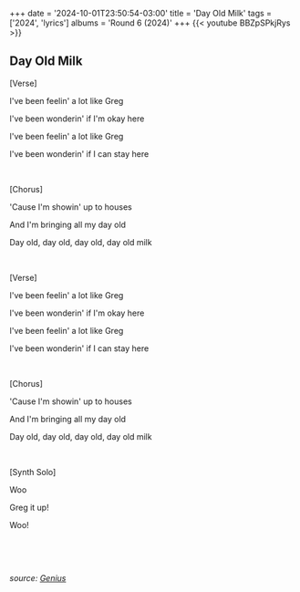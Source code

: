 +++
date = '2024-10-01T23:50:54-03:00'
title = 'Day Old Milk'
tags = ['2024', 'lyrics']
albums = 'Round 6 (2024)'
+++
{{< youtube BBZpSPkjRys >}}

## Day Old Milk

[Verse]

I've been feelin' a lot like Greg

I've been wonderin' if I'm okay here

I've been feelin' a lot like Greg

I've been wonderin' if I can stay here

&nbsp;

[Chorus]

'Cause I'm showin' up to houses

And I'm bringing all my day old

Day old, day old, day old, day old milk

&nbsp;

[Verse]

I've been feelin' a lot like Greg

I've been wonderin' if I'm okay here

I've been feelin' a lot like Greg

I've been wonderin' if I can stay here

&nbsp;

[Chorus]

'Cause I'm showin' up to houses

And I'm bringing all my day old

Day old, day old, day old, day old milk

&nbsp;

[Synth Solo]

Woo

Greg it up!

Woo!

&nbsp;

&nbsp;

_source: [Genius](https://genius.com/artists/First-of-october)_
